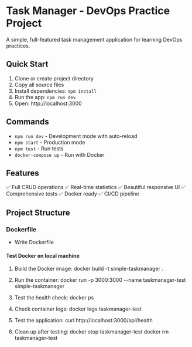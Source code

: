# Task Manager - DevOps Practice Project

A simple, full-featured task management application for learning DevOps practices.

## Quick Start

1. Clone or create project directory
2. Copy all source files
3. Install dependencies: `npm install`
4. Run the app: `npm run dev`
5. Open: http://localhost:3000

## Commands

- `npm run dev` - Development mode with auto-reload
- `npm start` - Production mode
- `npm test` - Run tests
- `docker-compose up` - Run with Docker

## Features

✅ Full CRUD operations
✅ Real-time statistics
✅ Beautiful responsive UI
✅ Comprehensive tests
✅ Docker ready
✅ CI/CD pipeline

## Project Structure

### Dockerfile

- Write Dockerfile

#### Test Docker on local machine
  1. Build the Docker image:
  docker build -t simple-taskmanager .

  2. Run the container:
  docker run -p 3000:3000 --name
  taskmanager-test simple-taskmanager

  3. Test the health check:
  docker ps

  4. Check container logs:
  docker logs taskmanager-test

  5. Test the application:
  curl http://localhost:3000/api/health

  6. Clean up after testing:
  docker stop taskmanager-test
  docker rm taskmanager-test